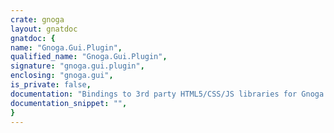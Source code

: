 ```yaml
---
crate: gnoga
layout: gnatdoc
gnatdoc: {
name: "Gnoga.Gui.Plugin",
qualified_name: "Gnoga.Gui.Plugin",
signature: "gnoga.gui.plugin",
enclosing: "gnoga.gui",
is_private: false,
documentation: "Bindings to 3rd party HTML5/CSS/JS libraries for Gnoga only 3rd party\nadditions see Gnoga.Gui.Modules",
documentation_snippet: "",
}
---
```


